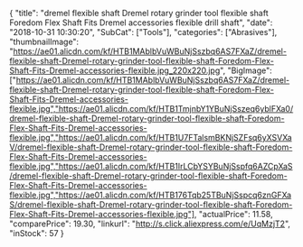 {
	"title": "dremel flexible shaft Dremel rotary grinder tool flexible shaft  Foredom Flex Shaft Fits Dremel accessories flexible drill shaft",
	"date": "2018-10-31 10:30:20",
	"SubCat": ["Tools"],
	"categories": ["Abrasives"],
	"thumbnailImage": "https://ae01.alicdn.com/kf/HTB1MAblbVuWBuNjSszbq6AS7FXaZ/dremel-flexible-shaft-Dremel-rotary-grinder-tool-flexible-shaft-Foredom-Flex-Shaft-Fits-Dremel-accessories-flexible.jpg_220x220.jpg",
	"BigImage": ["https://ae01.alicdn.com/kf/HTB1MAblbVuWBuNjSszbq6AS7FXaZ/dremel-flexible-shaft-Dremel-rotary-grinder-tool-flexible-shaft-Foredom-Flex-Shaft-Fits-Dremel-accessories-flexible.jpg","https://ae01.alicdn.com/kf/HTB1TmjnbY1YBuNjSszeq6yblFXa0/dremel-flexible-shaft-Dremel-rotary-grinder-tool-flexible-shaft-Foredom-Flex-Shaft-Fits-Dremel-accessories-flexible.jpg","https://ae01.alicdn.com/kf/HTB1U7FTalsmBKNjSZFsq6yXSVXaV/dremel-flexible-shaft-Dremel-rotary-grinder-tool-flexible-shaft-Foredom-Flex-Shaft-Fits-Dremel-accessories-flexible.jpg","https://ae01.alicdn.com/kf/HTB1IrLCbYSYBuNjSspfq6AZCpXaS/dremel-flexible-shaft-Dremel-rotary-grinder-tool-flexible-shaft-Foredom-Flex-Shaft-Fits-Dremel-accessories-flexible.jpg","https://ae01.alicdn.com/kf/HTB176Tqb25TBuNjSspcq6znGFXaS/dremel-flexible-shaft-Dremel-rotary-grinder-tool-flexible-shaft-Foredom-Flex-Shaft-Fits-Dremel-accessories-flexible.jpg"],
	"actualPrice": 11.58,
	"comparePrice": 19.30,
	"linkurl": "http://s.click.aliexpress.com/e/UqMzjT2",
	"inStock": 57
}
